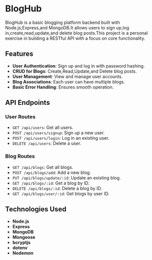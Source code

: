 # BlogHub

BlogHub is a basic blogging platform backend built with Node.js,Express,and MongoDB.It allows users to sign up,log in,create,read,update,and delete blog posts.This project is a personal exercise in building a RESTful API with a focus on core functionality.

## Features

- **User Authentication**: Sign up and log in with password hashing.
- **CRUD for Blogs**: Create,Read,Update,and Delete blog posts.
- **User Management**: View and manage user accounts.
- **Blog Associations**: Each user can have multiple blogs.
- **Basic Error Handling**: Ensures smooth operation.

## API Endpoints

### User Routes

- `GET /api/users`: Get all users.
- `POST /api/users/signup`: Sign up a new user.
- `POST /api/users/login`: Log in an existing user.
- `DELETE /api/users`: Delete a user.

### Blog Routes

- `GET /api/blogs`: Get all blogs.
- `POST /api/blogs/add`: Add a new blog.
- `PUT /api/blogs/update/:id`: Update an existing blog.
- `GET /api/blogs/:id`: Get a blog by ID.
- `DELETE /api/blogs/:id`: Delete a blog by ID.
- `GET /api/blogs/user/:id`: Get blogs by user ID.

## Technologies Used

- **Node.js**
- **Express**
- **MongoDB**
- **Mongoose**
- **bcryptjs**
- **dotenv**
- **Nodemon**



